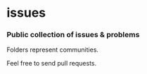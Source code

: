 issues
======

### Public collection of issues &amp; problems

Folders represent communities.

Feel free to send pull requests.